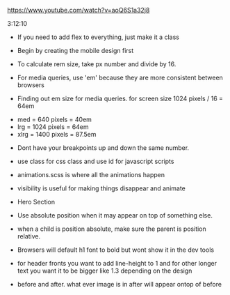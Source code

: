 https://www.youtube.com/watch?v=aoQ6S1a32j8

3:12:10

* If you need to add flex to everything, just make it a class

* Begin by creating the mobile design first

* To calculate rem size, take px number and divide by 16.

* For media queries, use 'em' because they are more consistent between browsers

* Finding out em size for media queries.
for screen size 1024 pixels / 16 = 64em
 - med = 640 pixels = 40em
 - lrg = 1024 pixels = 64em
 - xlrg = 1400 pixels = 87.5em

* Dont have your breakpoints up and down the same number. 

* use class for css class and use id for javascript scripts

* animations.scss is where all the animations happen

* visibility is useful for making things disappear and animate

* Hero Section

* Use absolute position when it may appear on top of something else. 

* when a child is position absolute, make sure the parent is position relative.

* Browsers will default h1 font to bold but wont show it in the dev tools

* for header fronts you want to add line-height to 1 and for other longer text you want it to be bigger like 1.3 depending on the design

* before and after. what ever image is in after will appear ontop of before